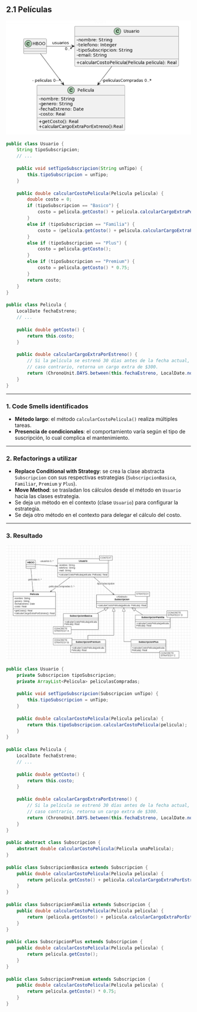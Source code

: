 

## 2.1 Películas

![alt text](./UMLyArchivos/image-9.png)

```java
public class Usuario {
    String tipoSubscripcion;
    // ...

    public void setTipoSubscripcion(String unTipo) {
        this.tipoSubscripcion = unTipo;
    }

    public double calcularCostoPelicula(Pelicula pelicula) {
        double costo = 0;
        if (tipoSubscripcion == "Basico") {
            costo = pelicula.getCosto() + pelicula.calcularCargoExtraPorEstreno();
        }
        else if (tipoSubscripcion == "Familia") {
            costo = (pelicula.getCosto() + pelicula.calcularCargoExtraPorEstreno()) * 0.90;
        }
        else if (tipoSubscripcion == "Plus") {
            costo = pelicula.getCosto();
        }
        else if (tipoSubscripcion == "Premium") {
            costo = pelicula.getCosto() * 0.75;
        }
        return costo;
    }
}

public class Pelicula {
    LocalDate fechaEstreno;
    // ...

    public double getCosto() {
        return this.costo;
    }

    public double calcularCargoExtraPorEstreno() {
        // Si la película se estrenó 30 días antes de la fecha actual, retorna un cargo de $0;
        // caso contrario, retorna un cargo extra de $300.
        return (ChronoUnit.DAYS.between(this.fechaEstreno, LocalDate.now())) > 30 ? 0 : 300;
    }
}
```

---

### 1. Code Smells identificados

* **Método largo**: el método `calcularCostoPelicula()` realiza múltiples tareas.
* **Presencia de condicionales**: el comportamiento varía según el tipo de suscripción, lo cual complica el mantenimiento.

---

### 2. Refactorings a utilizar

* **Replace Conditional with Strategy**: se crea la clase abstracta `Subscripcion` con sus respectivas estrategias (`SubscripcionBasica`, `Familiar`, `Premium` y `Plus`).
* **Move Method**: se trasladan los cálculos desde el método en `Usuario` hacia las clases estrategia.
* Se deja un método en el contexto (clase `Usuario`) para configurar la estrategia.
* Se deja otro método en el contexto para delegar el cálculo del costo.

---

### 3. Resultado

![alt text](./UMLyArchivos/image-10.png)

```java
public class Usuario {
    private Subscripcion tipoSubscripcion;
    private ArrayList<Pelicula> peliculasCompradas;

    public void setTipoSubscripcion(Subscripcion unTipo) {
        this.tipoSubscripcion = unTipo;
    }

    public double calcularCostoPelicula(Pelicula pelicula) {
        return this.tipoSubscripcion.calcularCostoPelicula(pelicula);
    }
}

public class Pelicula {
    LocalDate fechaEstreno;
    // ...

    public double getCosto() {
        return this.costo;
    }

    public double calcularCargoExtraPorEstreno() {
        // Si la película se estrenó 30 días antes de la fecha actual, retorna un cargo de $0;
        // caso contrario, retorna un cargo extra de $300.
        return (ChronoUnit.DAYS.between(this.fechaEstreno, LocalDate.now())) > 30 ? 0 : 300;
    }
}

public abstract class Subscripcion {
    abstract double calcularCostoPelicula(Pelicula unaPelicula);
}

public class SubscripcionBasica extends Subscripcion {
    public double calcularCostoPelicula(Pelicula pelicula) {
        return pelicula.getCosto() + pelicula.calcularCargoExtraPorEstreno();
    }
}

public class SubscripcionFamilia extends Subscripcion {
    public double calcularCostoPelicula(Pelicula pelicula) {
        return (pelicula.getCosto() + pelicula.calcularCargoExtraPorEstreno()) * 0.90;
    }
}

public class SubscripcionPlus extends Subscripcion {
    public double calcularCostoPelicula(Pelicula pelicula) {
        return pelicula.getCosto();
    }
}

public class SubscripcionPremium extends Subscripcion {
    public double calcularCostoPelicula(Pelicula pelicula) {
        return pelicula.getCosto() * 0.75;
    }
}
```

